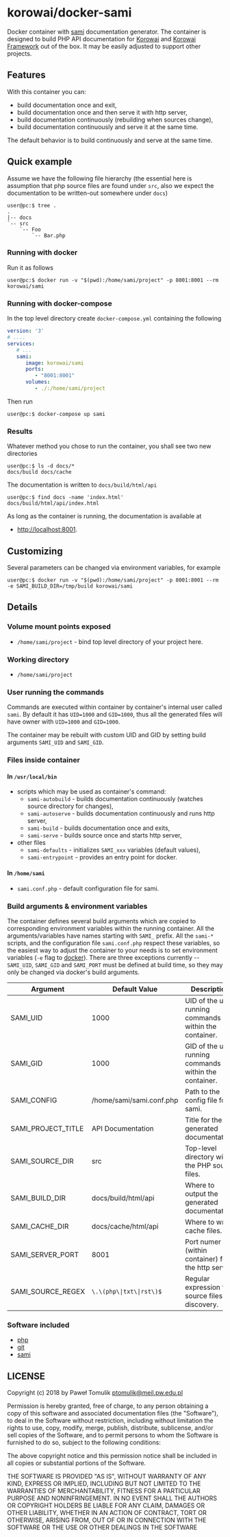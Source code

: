 # korowai/docker-sami

Docker container with [sami](https://github.com/FriendsOfPHP/Sami/)
documentation generator. The container is designed to build PHP API
documentation for [Korowai](https://github.com/korowai/korowai/) and
[Korowai Framework](https://github.com/korowai/framework/) out of the
box. It may be easily adjusted to support other projects.

## Features

With this container you can:

  - build documentation once and exit,
  - build documentation once and then serve it with http server,
  - build documentation continuously (rebuilding when sources change),
  - build documentation continuously and serve it at the same time.

The default behavior is to build continuously and serve at the same time.

## Quick example

Assume we have the following file hierarchy (the essential here is assumption
that php source files are found under `src`, also we expect the documentation
to be written-out somewhere under `docs`)

```console
user@pc:$ tree .
.
|-- docs
`-- src
    `-- Foo
        `-- Bar.php
```

### Running with docker

Run it as follows

```console
user@pc:$ docker run -v "$(pwd):/home/sami/project" -p 8001:8001 --rm korowai/sami
```

### Running with docker-compose

In the top level directory create `docker-compose.yml` containing the following

```yaml
version: '3'
# ....
services:
   # ...
   sami:
      image: korowai/sami
      ports:
         - "8001:8001"
      volumes:
         - ./:/home/sami/project
```

Then run

```console
user@pc:$ docker-compose up sami
```

### Results

Whatever method you chose to run the container, you shall see two new directories

```console
user@pc:$ ls -d docs/*
docs/build docs/cache
```

The documentation is written to `docs/build/html/api`

```console
user@pc:$ find docs -name 'index.html'
docs/build/html/api/index.html
```

As long as the container is running, the documentation is available at

  - <http://localhost:8001>.

## Customizing

Several parameters can be changed via environment variables, for example

```console
user@pc:$ docker run -v "$(pwd):/home/sami/project" -p 8001:8001 --rm -e SAMI_BUILD_DIR=/tmp/build korowai/sami
```

## Details

### Volume mount points exposed

  - `/home/sami/project` - bind top level directory of your project here.

### Working directory

  - `/home/sami/project`

### User running the commands

Commands are executed within container by container's internal user called
`sami`. By default it has `UID=1000` and `GID=1000`, thus all the generated
files will have owner with `UID=1000` and `GID=1000`.

The container may be rebuilt with custom UID and GID by setting build
arguments `SAMI_UID` and `SAMI_GID`.

### Files inside container

#### In `/usr/local/bin`

  - scripts which may be used as container's command:
      - `sami-autobuild` - builds documentation continuously (watches
        source directory for changes),
      - `sami-autoserve` - builds documentation continuously and runs
        http server,
      - `sami-build` - builds documentation once and exits,
      - `sami-serve` - builds source once and starts http server,
  - other files
      - `sami-defaults` - initializes `SAMI_xxx` variables (default
        values),
      - `sami-entrypoint` - provides an entry point for docker.

#### In `/home/sami`

  - `sami.conf.php` - default configuration file for sami.

### Build arguments & environment variables

The container defines several build arguments which are copied to corresponding
environment variables within the running container. All the arguments/variables
have names starting with `SAMI_` prefix. All the `sami-*` scripts, and the
configuration file `sami.conf.php` respect these variables, so the easiest way
to adjust the container to your needs is to set environment variables (`-e`
flag to [docker](https://docker.com/)). There are three exceptions currently --
`SAMI_UID`, `SAMI_GID` and `SAMI_PORT` must be defined at build time, so they
may only be changed via docker's build arguments.

| Argument             | Default Value            | Description                                            |
| -------------------- | ------------------------ | ------------------------------------------------------ |
| SAMI\_UID            | 1000                     | UID of the user running commands within the container. |
| SAMI\_GID            | 1000                     | GID of the user running commands within the container. |
| SAMI\_CONFIG         | /home/sami/sami.conf.php | Path to the config file for sami.                      |
| SAMI\_PROJECT\_TITLE | API Documentation        | Title for the generated documentation.                 |
| SAMI\_SOURCE\_DIR    | src                      | Top-level directory with the PHP source files.         |
| SAMI\_BUILD\_DIR     | docs/build/html/api      | Where to output the generated documentation.           |
| SAMI\_CACHE\_DIR     | docs/cache/html/api      | Where to write cache files.                            |
| SAMI\_SERVER\_PORT   | 8001                     | Port numer (within container) for the http server.     |
| SAMI\_SOURCE\_REGEX  | `\.\(php\\|txt\\|rst\)$` | Regular expression for source files' discovery.        |

### Software included

  - [php](https://php.net/)
  - [git](https://git-scm.com/)
  - [sami](https://github.com/FriendsOfPHP/Sami/)

## LICENSE

Copyright (c) 2018 by Paweł Tomulik <ptomulik@meil.pw.edu.pl>

Permission is hereby granted, free of charge, to any person obtaining a copy of
this software and associated documentation files (the "Software"), to deal in
the Software without restriction, including without limitation the rights to
use, copy, modify, merge, publish, distribute, sublicense, and/or sell copies
of the Software, and to permit persons to whom the Software is furnished to do
so, subject to the following conditions:

The above copyright notice and this permission notice shall be included in all
copies or substantial portions of the Software.

THE SOFTWARE IS PROVIDED "AS IS", WITHOUT WARRANTY OF ANY KIND, EXPRESS OR
IMPLIED, INCLUDING BUT NOT LIMITED TO THE WARRANTIES OF MERCHANTABILITY,
FITNESS FOR A PARTICULAR PURPOSE AND NONINFRINGEMENT.  IN NO EVENT SHALL THE
AUTHORS OR COPYRIGHT HOLDERS BE LIABLE FOR ANY CLAIM, DAMAGES OR OTHER
LIABILITY, WHETHER IN AN ACTION OF CONTRACT, TORT OR OTHERWISE, ARISING FROM,
OUT OF OR IN CONNECTION WITH THE
SOFTWARE OR THE USE OR OTHER DEALINGS IN THE SOFTWARE

